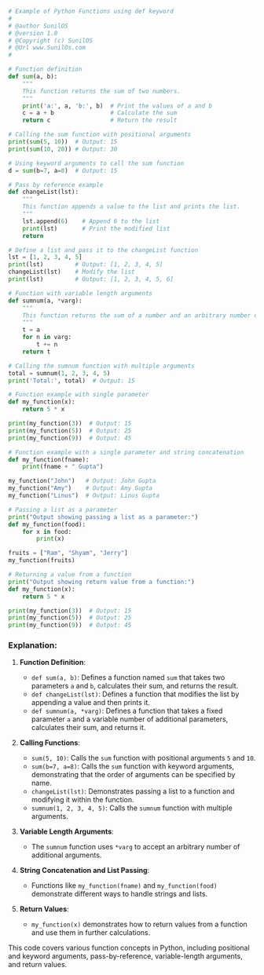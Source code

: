 
```python
# Example of Python Functions using def keyword
#
# @author SunilOS  
# @version 1.0
# @Copyright (c) SunilOS  
# @Url www.SunilOs.com
#

# Function definition
def sum(a, b):
    """
    This function returns the sum of two numbers.
    """
    print('a:', a, 'b:', b)  # Print the values of a and b
    c = a + b                # Calculate the sum
    return c                 # Return the result

# Calling the sum function with positional arguments
print(sum(5, 10))  # Output: 15
print(sum(10, 20)) # Output: 30

# Using keyword arguments to call the sum function
d = sum(b=7, a=8)  # Output: 15

# Pass by reference example
def changeList(lst):
    """
    This function appends a value to the list and prints the list.
    """
    lst.append(6)    # Append 6 to the list
    print(lst)       # Print the modified list
    return

# Define a list and pass it to the changeList function
lst = [1, 2, 3, 4, 5]
print(lst)         # Output: [1, 2, 3, 4, 5]
changeList(lst)    # Modify the list
print(lst)         # Output: [1, 2, 3, 4, 5, 6]

# Function with variable length arguments
def sumnum(a, *varg):
    """
    This function returns the sum of a number and an arbitrary number of additional numbers.
    """
    t = a
    for n in varg:
        t += n
    return t

# Calling the sumnum function with multiple arguments
total = sumnum(1, 2, 3, 4, 5)
print('Total:', total)  # Output: 15

# Function example with single parameter
def my_function(x):
    return 5 * x

print(my_function(3))  # Output: 15
print(my_function(5))  # Output: 25
print(my_function(9))  # Output: 45

# Function example with a single parameter and string concatenation
def my_function(fname):
    print(fname + " Gupta")

my_function("John")   # Output: John Gupta
my_function("Amy")    # Output: Amy Gupta
my_function("Linus")  # Output: Linus Gupta

# Passing a list as a parameter
print("Output showing passing a list as a parameter:")
def my_function(food):
    for x in food:
        print(x)

fruits = ["Ram", "Shyam", "Jerry"]
my_function(fruits)

# Returning a value from a function
print("Output showing return value from a function:")
def my_function(x):
    return 5 * x

print(my_function(3))  # Output: 15
print(my_function(5))  # Output: 25
print(my_function(9))  # Output: 45
```

### Explanation:

1. **Function Definition**:
   - `def sum(a, b)`: Defines a function named `sum` that takes two parameters `a` and `b`, calculates their sum, and returns the result.
   - `def changeList(lst)`: Defines a function that modifies the list by appending a value and then prints it.
   - `def sumnum(a, *varg)`: Defines a function that takes a fixed parameter `a` and a variable number of additional parameters, calculates their sum, and returns it.

2. **Calling Functions**:
   - `sum(5, 10)`: Calls the `sum` function with positional arguments `5` and `10`.
   - `sum(b=7, a=8)`: Calls the `sum` function with keyword arguments, demonstrating that the order of arguments can be specified by name.
   - `changeList(lst)`: Demonstrates passing a list to a function and modifying it within the function.
   - `sumnum(1, 2, 3, 4, 5)`: Calls the `sumnum` function with multiple arguments.

3. **Variable Length Arguments**:
   - The `sumnum` function uses `*varg` to accept an arbitrary number of additional arguments.

4. **String Concatenation and List Passing**:
   - Functions like `my_function(fname)` and `my_function(food)` demonstrate different ways to handle strings and lists.

5. **Return Values**:
   - `my_function(x)` demonstrates how to return values from a function and use them in further calculations.

This code covers various function concepts in Python, including positional and keyword arguments, pass-by-reference, variable-length arguments, and return values.
